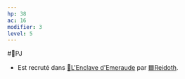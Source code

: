 ```yaml
---
hp: 38
ac: 16
modifier: 3
level: 5
---
```

#👤PJ 

- Est recruté dans [📜L'Enclave d'Emeraude](../lore/📜L'Enclave%20d'Emeraude.md) par [🟦Reidoth](../PNJ/🟦Reidoth.md).
